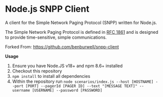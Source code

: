 Node.js SNPP Client
===================

A client for the Simple Network Paging Protocol (SNPP) written for Node.js.

The Simple Network Paging Protocol is defined in [RFC 1861](http://tools.ietf.org/html/rfc1861) and is designed to provide time-sensitive, simple communications.

Forked From: https://github.com/benburwell/snpp-client 

**Usage**

1. Ensure you have Node.JS v18+ and npm 8.6+ installed
2. Checkout this repository
3. `npm install` to install all dependencies
4. Within the repository run `node scenarios/index.js --host [HOSTNAME] --port [PORT] --pagerId [PAGER ID] --text "[MESSAGE TEXT]" --username [USERNAME] --password [PASSWORD]`
